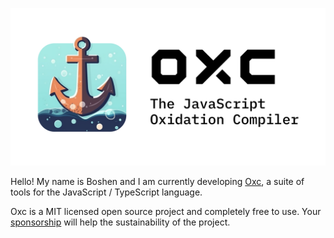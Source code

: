 <p align="center">
  <picture>
    <source media="(prefers-color-scheme: dark)" srcset="https://raw.githubusercontent.com/Boshen/oxc-assets/main/preview-dark-transparent.png" width="700">
    <img alt="OXC Logo" src="https://raw.githubusercontent.com/Boshen/oxc-assets/main/preview-white.png" width="700">
  </picture>
</p>

Hello! My name is Boshen and I am currently developing [Oxc](https://github.com/Boshen/oxc), a suite of tools for the JavaScript / TypeScript language.

Oxc is a MIT licensed open source project and completely free to use. Your [sponsorship](https://github.com/sponsors/Boshen) will help the sustainability of the project.
